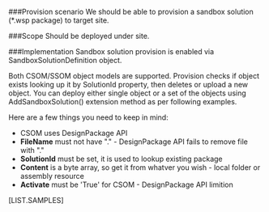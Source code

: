 <properties
	  pageTitle="SandboxSolutionDefinition"
    pageName="SandboxSolutionDefinition"
    parentPageId="12771"
/>

###Provision scenario
We should be able to provision a sandbox solution (*.wsp package) to target site.

###Scope
Should be deployed under site.

###Implementation
Sandbox solution provision is enabled via SandboxSolutionDefinition object.

Both CSOM/SSOM object models are supported. 
Provision checks if object exists looking up it by SolutionId property, then deletes or upload a new object. 
You can deploy either single object or a set of the objects using AddSandboxSolution() extension method as per following examples.

Here are a few things you need to keep in mind:

* CSOM uses DesignPackage API
* **FileName** must not have "." - DesignPackage API fails to remove file with "."
* **SolutionId** must be set, it is used to lookup existing package
* **Content** is a byte array, so get it from whatver you wish - local folder or assembly resource
* **Activate** must be 'True' for CSOM - DesignPackage API limition

[LIST.SAMPLES]